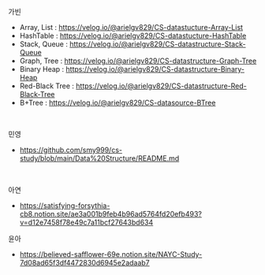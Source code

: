 
가빈
- Array, List : https://velog.io/@arielgv829/CS-datastucture-Array-List
- HashTable :  https://velog.io/@arielgv829/CS-datastucture-HashTable
- Stack, Queue : https://velog.io/@arielgv829/CS-datastructure-Stack-Queue
- Graph, Tree : https://velog.io/@arielgv829/CS-datastructure-Graph-Tree
- Binary Heap : https://velog.io/@arielgv829/CS-datastructure-Binary-Heap
- Red-Black Tree : https://velog.io/@arielgv829/CS-datastructure-Red-Black-Tree
- B+Tree : https://velog.io/@arielgv829/CS-datasource-BTree

<br>

민영
- https://github.com/smy999/cs-study/blob/main/Data%20Structure/README.md

<br>

아연
- https://satisfying-forsythia-cb8.notion.site/ae3a001b9feb4b96ad5764fd20efb493?v=d12e7458f78e49c7a11bcf27643bd634

윤아  
- https://believed-safflower-69e.notion.site/NAYC-Study-7d08ad65f3df4472830d6945e2adaab7
